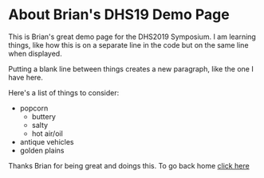 # About Brian's DHS19 Demo Page

This is Brian's great demo page for the DHS2019 Symposium.
I am learning things, like how this is on a separate line in the code but on the same line when displayed.

Putting a blank line between things creates a new paragraph, like the one I have here.

Here's a list of things to consider:
- popcorn
  - buttery
  - salty
  - hot air/oil
- antique vehicles
- golden plains

Thanks Brian for being great and doings this. To go back home [click here](index.html)
